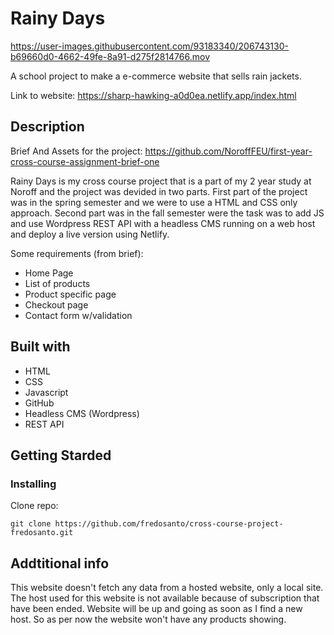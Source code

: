 # Rainy Days

https://user-images.githubusercontent.com/93183340/206743130-b69660d0-4662-49fe-8a91-d275f2814766.mov

A school project to make a e-commerce website that sells rain jackets.

Link to website: https://sharp-hawking-a0d0ea.netlify.app/index.html

## Description

Brief And Assets for the project:
https://github.com/NoroffFEU/first-year-cross-course-assignment-brief-one

Rainy Days is my cross course project that is a part of my 2 year study at Noroff and the project was devided in two parts. First part of the project was in the spring semester and we were to use a HTML and CSS only approach. Second part was in the fall semester were the task was to add JS and use Wordpress REST API with a headless CMS running on a web host and deploy a live version using Netlify.

Some requirements (from brief):

- Home Page
- List of products
- Product specific page
- Checkout page
- Contact form w/validation

## Built with

- HTML
- CSS
- Javascript
- GitHub
- Headless CMS (Wordpress)
- REST API

## Getting Starded

### Installing

Clone repo:

```
git clone https://github.com/fredosanto/cross-course-project-fredosanto.git
```

## Addtitional info

This website doesn't fetch any data from a hosted website, only a local site. The host used for this website is not available because of subscription that have been ended. Website will be up and going as soon as I find a new host. So as per now the website won't have any products showing.
